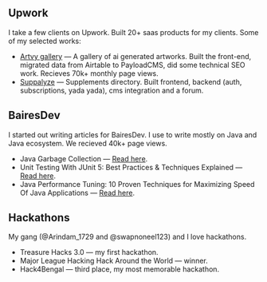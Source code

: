 ## Upwork

I take a few clients on Upwork. Built 20+ saas products for my clients. Some of my selected works:

- [Artvy gallery](https://gallery.artvy.ai) — A gallery of ai generated artworks. Built the front-end, migrated data from Airtable to PayloadCMS, did some technical SEO work. Recieves 70k+ monthly page views.
- [Suppalyze](https://www.suppalyze.com) — Supplements directory. Built frontend, backend (auth, subscriptions, yada yada), cms integration and a forum.

## BairesDev

I started out writing articles for BairesDev. I use to write mostly on Java and Java ecosystem. We recieved 40k+ page views.

- Java Garbage Collection — [Read here](https://www.bairesdev.com/blog/java-garbage-collection-tips/).
- Unit Testing With JUnit 5: Best Practices & Techniques Explained — [Read here](https://www.bairesdev.com/blog/java-unit-testing/).
- Java Performance Tuning: 10 Proven Techniques for Maximizing Speed Of Java Applications — [Read here](https://www.bairesdev.com/blog/java-performance-tuning-tips/).

## Hackathons

My gang (@Arindam_1729 and @swapnoneel123) and I love hackathons.

- Treasure Hacks 3.0 — my first hackathon.
- Major League Hacking Hack Around the World — winner.
- Hack4Bengal — third place, my most memorable hackathon.
